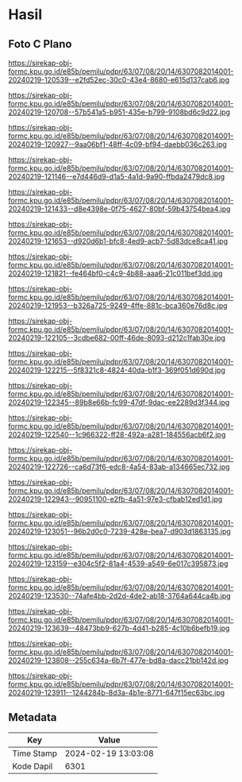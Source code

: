 # Hasil

## Foto C Plano

https://sirekap-obj-formc.kpu.go.id/e85b/pemilu/pdpr/63/07/08/20/14/6307082014001-20240219-120539--e2fd52ec-30c0-43e4-8680-e615d137cab6.jpg

https://sirekap-obj-formc.kpu.go.id/e85b/pemilu/pdpr/63/07/08/20/14/6307082014001-20240219-120708--57b541a5-b951-435e-b799-9108bd6c9d22.jpg

https://sirekap-obj-formc.kpu.go.id/e85b/pemilu/pdpr/63/07/08/20/14/6307082014001-20240219-120927--9aa06bf1-48ff-4c09-bf94-daebb036c263.jpg

https://sirekap-obj-formc.kpu.go.id/e85b/pemilu/pdpr/63/07/08/20/14/6307082014001-20240219-121146--e7d446d9-d1a5-4a1d-9a90-ffbda2479dc8.jpg

https://sirekap-obj-formc.kpu.go.id/e85b/pemilu/pdpr/63/07/08/20/14/6307082014001-20240219-121433--d8e4398e-0f75-4627-80bf-59b43754bea4.jpg

https://sirekap-obj-formc.kpu.go.id/e85b/pemilu/pdpr/63/07/08/20/14/6307082014001-20240219-121653--d920d6b1-bfc8-4ed9-acb7-5d83dce8ca41.jpg

https://sirekap-obj-formc.kpu.go.id/e85b/pemilu/pdpr/63/07/08/20/14/6307082014001-20240219-121821--fe464bf0-c4c9-4b88-aaa6-21c011bef3dd.jpg

https://sirekap-obj-formc.kpu.go.id/e85b/pemilu/pdpr/63/07/08/20/14/6307082014001-20240219-121953--b326a725-9249-4ffe-881c-bca360e76d8c.jpg

https://sirekap-obj-formc.kpu.go.id/e85b/pemilu/pdpr/63/07/08/20/14/6307082014001-20240219-122105--3cdbe682-00ff-46de-8093-d212c1fab30e.jpg

https://sirekap-obj-formc.kpu.go.id/e85b/pemilu/pdpr/63/07/08/20/14/6307082014001-20240219-122215--5f8321c8-4824-40da-b1f3-369f051d690d.jpg

https://sirekap-obj-formc.kpu.go.id/e85b/pemilu/pdpr/63/07/08/20/14/6307082014001-20240219-122345--89b8e66b-fc99-47df-9dac-ee2289d3f344.jpg

https://sirekap-obj-formc.kpu.go.id/e85b/pemilu/pdpr/63/07/08/20/14/6307082014001-20240219-122540--1c966322-ff28-492a-a281-184556acb6f2.jpg

https://sirekap-obj-formc.kpu.go.id/e85b/pemilu/pdpr/63/07/08/20/14/6307082014001-20240219-122726--ca6d73f6-edc8-4a54-83ab-a134665ec732.jpg

https://sirekap-obj-formc.kpu.go.id/e85b/pemilu/pdpr/63/07/08/20/14/6307082014001-20240219-122943--90951100-e2fb-4a51-97e3-cfbab12ed1d1.jpg

https://sirekap-obj-formc.kpu.go.id/e85b/pemilu/pdpr/63/07/08/20/14/6307082014001-20240219-123051--96b2d0c0-7239-428e-bea7-d903d1863135.jpg

https://sirekap-obj-formc.kpu.go.id/e85b/pemilu/pdpr/63/07/08/20/14/6307082014001-20240219-123159--e304c5f2-81a4-4539-a549-6e017c395873.jpg

https://sirekap-obj-formc.kpu.go.id/e85b/pemilu/pdpr/63/07/08/20/14/6307082014001-20240219-123530--74afe4bb-2d2d-4de2-ab18-3764a644ca4b.jpg

https://sirekap-obj-formc.kpu.go.id/e85b/pemilu/pdpr/63/07/08/20/14/6307082014001-20240219-123639--48473bb9-627b-4d41-b285-4c10b6befb19.jpg

https://sirekap-obj-formc.kpu.go.id/e85b/pemilu/pdpr/63/07/08/20/14/6307082014001-20240219-123808--255c634a-6b7f-477e-bd8a-dacc21bb142d.jpg

https://sirekap-obj-formc.kpu.go.id/e85b/pemilu/pdpr/63/07/08/20/14/6307082014001-20240219-123911--1244284b-8d3a-4b1e-8771-647f15ec63bc.jpg


## Metadata

| Key        | Value               |
| ---------- | ------------------- |
| Time Stamp | 2024-02-19 13:03:08 |
| Kode Dapil | 6301                |



